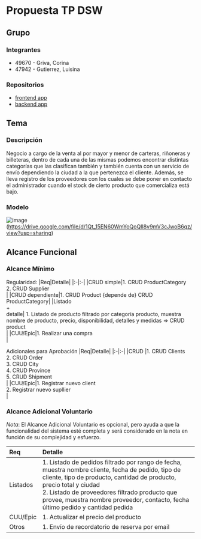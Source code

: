 # Propuesta TP DSW

## Grupo
### Integrantes
* 49670 - Griva, Corina
* 47942 - Gutierrez, Luisina
  
### Repositorios
* [frontend app](http://hyperlinkToGihubOrGitlab)
* [backend app](http://hyperlinkToGihubOrGitlab)

## Tema
### Descripción
Negocio a cargo de la venta al por mayor y menor de carteras, riñoneras y billeteras, dentro de cada una de las mismas podemos encontrar distintas categorías que las clasifican también y también cuenta con un servicio de envío dependiendo la ciudad a la que pertenezca el cliente. Además, se lleva registro de los proveedores con los cuales se debe poner en contacto el administrador cuando el stock de cierto producto que comercializa está bajo.

### Modelo
![image](https://github.com/luisinagutierrez/TpDesarrolloGriva-Gutierrez/assets/111407721/703448fe-fde7-48d7-bcbf-3d8be3025000)
(https://drive.google.com/file/d/1Qt_15EN60WmYoQoQII8v9mV3cJwoB6qz/view?usp=sharing)

## Alcance Funcional 

### Alcance Mínimo

Regularidad:
|Req|Detalle|
|:-|:-|
|CRUD simple|1. CRUD ProductCategory<br>2. CRUD  Supplier<br>|
|CRUD dependiente|1. CRUD Product {depende de} CRUD ProductCategory|
|Listado<br>+<br>detalle| 1. Listado de producto filtrado por categoría producto, muestra nombre de producto, precio, disponibilidad, detalles y medidas => CRUD product<br> |
|CUU/Epic|1. Realizar una compra<br>|


Adicionales para Aprobación
|Req|Detalle|
|:-|:-|
|CRUD |1. CRUD Clients<br>2. CRUD Order<br>3. CRUD City<br>4. CRUD Province<br>5. CRUD Shipment<br>|
|CUU/Epic|1. Registrar nuevo client<br>2. Registrar nuevo supllier<br>|


### Alcance Adicional Voluntario

*Nota*: El Alcance Adicional Voluntario es opcional, pero ayuda a que la funcionalidad del sistema esté completa y será considerado en la nota en función de su complejidad y esfuerzo.

|Req|Detalle|
|:-|:-|
|Listados |1. Listado de pedidos filtrado por rango de fecha, muestra nombre cliente, fecha de pedido, tipo de cliente, tipo de producto, cantidad de producto, precio total y ciudad<br>2. Listado de proveedores filtrado producto que provee, muestra nombre proveedor, contacto, fecha último pedido y cantidad pedida|
|CUU/Epic|1. Actualizar el precio del producto <br>|
|Otros|1. Envío de recordatorio de reserva por email|

